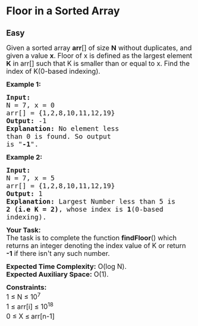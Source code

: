 # Floor in a Sorted Array
## Easy 
<div class="problem-statement" style="user-select: auto;">
                <p style="user-select: auto;"></p><p style="user-select: auto;"><span style="font-size: 18px; user-select: auto;">Given a sorted array <strong style="user-select: auto;">arr</strong>[] of size <strong style="user-select: auto;">N</strong> without duplicates, and given a value <strong style="user-select: auto;">x</strong>. Floor of x is defined as the largest element <strong style="user-select: auto;">K</strong> in arr[] such that K is smaller than or equal to x.&nbsp;Find the index of K(0-based indexing).</span></p>

<p style="user-select: auto;"><span style="font-size: 18px; user-select: auto;"><strong style="user-select: auto;">Example 1:</strong></span></p>

<pre style="position: relative; user-select: auto;"><span style="font-size: 18px; user-select: auto;"><strong style="user-select: auto;">Input:
</strong>N = 7, x = 0 
arr[] = {1,2,8,10,11,12,19}
<strong style="user-select: auto;">Output: </strong>-1<strong style="user-select: auto;">
Explanation: </strong>No element less 
than 0 is found. So output 
is "<strong style="user-select: auto;">-1</strong>".</span><div class="open_grepper_editor" title="Edit &amp; Save To Grepper" style="user-select: auto;"></div></pre>

<p style="user-select: auto;"><span style="font-size: 18px; user-select: auto;"><strong style="user-select: auto;">Example 2:</strong></span></p>

<pre style="position: relative; user-select: auto;"><span style="font-size: 18px; user-select: auto;"><strong style="user-select: auto;">Input:
</strong>N = 7, x = 5 
arr[] = {1,2,8,10,11,12,19}
<strong style="user-select: auto;">Output: </strong>1<strong style="user-select: auto;">
Explanation: </strong>Largest Number less than 5 is
<strong style="user-select: auto;">2 (i.e K = 2)</strong>, whose index is <strong style="user-select: auto;">1</strong>(0-based 
indexing).</span>
<div class="open_grepper_editor" title="Edit &amp; Save To Grepper" style="user-select: auto;"></div></pre>

<p style="user-select: auto;"><span style="font-size: 18px; user-select: auto;"><strong style="user-select: auto;">Your&nbsp;Task:</strong><br style="user-select: auto;">
The task is to complete the function <strong style="user-select: auto;">findFloor</strong>() which returns an&nbsp;integer denoting the index value of K&nbsp;or return <strong style="user-select: auto;">-1</strong> if there isn't any such number.</span></p>

<p style="user-select: auto;"><span style="font-size: 18px; user-select: auto;"><strong style="user-select: auto;">Expected Time Complexity:</strong>&nbsp;O(log N).<br style="user-select: auto;">
<strong style="user-select: auto;">Expected Auxiliary Space:</strong>&nbsp;O(1).</span></p>

<p style="user-select: auto;"><span style="font-size: 18px; user-select: auto;"><strong style="user-select: auto;">Constraints:</strong><br style="user-select: auto;">
1 ≤ N ≤ 10<sup style="user-select: auto;">7</sup><br style="user-select: auto;">
1 ≤ arr[i] ≤ 10<sup style="user-select: auto;">18</sup><br style="user-select: auto;">
0 ≤ X&nbsp;≤<sup style="user-select: auto;"> </sup>arr[n-1]</span></p>
 <p style="user-select: auto;"></p>
            </div>